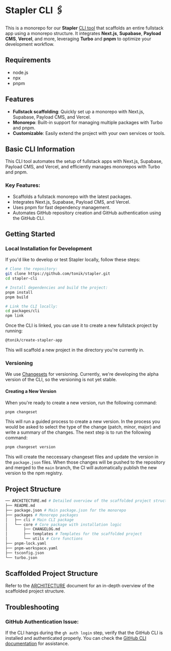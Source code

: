 # Stapler CLI 🖇️

This is a monorepo for our **Stapler** [CLI tool](https://www.npmjs.com/package/@tonik/create-stapler-app) that scaffolds an entire fullstack app using a monorepo structure. It integrates **Next.js**, **Supabase**, **Payload CMS**, **Vercel**, and more, leveraging **Turbo** and **pnpm** to optimize your development workflow.

## Requirements

- node.js
- npx
- pnpm

## Features

- **Fullstack scaffolding**: Quickly set up a monorepo with Next.js, Supabase, Payload CMS, and Vercel.
- **Monorepo**: Built-in support for managing multiple packages with Turbo and pnpm.
- **Customizable**: Easily extend the project with your own services or tools.

## Basic CLI Information

This CLI tool automates the setup of fullstack apps with Next.js, Supabase, Payload CMS, and Vercel, and efficiently manages monorepos with Turbo and pnpm.

### Key Features:

- Scaffolds a fullstack monorepo with the latest packages.
- Integrates Next.js, Supabase, Payload CMS, and Vercel.
- Uses pnpm for fast dependency management.
- Automates GitHub repository creation and GitHub authentication using the GitHub CLI.

## Getting Started

### Local Installation for Development

If you'd like to develop or test Stapler locally, follow these steps:

```bash
# Clone the repository:
git clone https://github.com/tonik/stapler.git
cd stapler-cli

# Install dependencies and build the project:
pnpm install
pnpm build

# Link the CLI locally:
cd packages/cli
npm link
```

Once the CLI is linked, you can use it to create a new fullstack project by running:

```bash
@tonik/create-stapler-app
```

This will scaffold a new project in the directory you're currently in.

### Versioning

We use [Changesets](https://github.com/changesets/changesets) for versioning.
Currently, we're developing the alpha version of the CLI, so the versioning is not yet stable.

#### Creating a New Version

When you're ready to create a new version, run the following command:

```bash
pnpm changeset
```

This will run a guided process to create a new version.
In the process you would be asked to select the type of the change (patch, minor, major) and write a summary of the changes.
The next step is to run the following command:

```bash
pnpm changeset version
```

This will create the neccessary changeset files and update the version in the `package.json` files.
When those changes will be pushed to the repository and merged to the `main` branch, the CI will automatically publish the new version to the npm registry.

## Project Structure

```bash
── ARCHITECTURE.md # Detailed overview of the scaffolded project structure
├── README.md
├── package.json # Main package.json for the monorepo
├── packages # Monorepo packages
│   ├── cli # Main CLI package
│   └── core # Core package with installation logic
│       ├── CHANGELOG.md
│       ├── templates # Templates for the scaffolded project
│       └── utils # Core functions
├── pnpm-lock.yaml
├── pnpm-workspace.yaml
├── tsconfig.json
└── turbo.json
```

## Scaffolded Project Structure

Refer to the [ARCHITECTURE](ARCHITECTURE.md) document for an in-depth overview of the scaffolded project structure.

## Troubleshooting

### GitHub Authentication Issue:

If the CLI hangs during the `gh auth login` step, verify that the GitHub CLI is installed and authenticated properly. You can check the [GitHub CLI documentation](https://cli.github.com/) for assistance.
